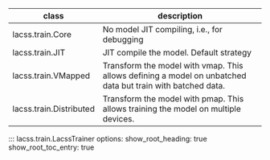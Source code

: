 | class | description |
|---|---|
| lacss.train.Core | No model JIT compiling, i.e., for debugging |
| lacss.train.JIT | JIT compile the model. Default strategy |
| lacss.train.VMapped | Transform the model with vmap. This allows defining a model on unbatched data but train with batched data. |
| lacss.train.Distributed | Transform the model with pmap. This allows training the model on multiple devices. |

::: lacss.train.LacssTrainer
      options:
        show_root_heading: true
        show_root_toc_entry: true
